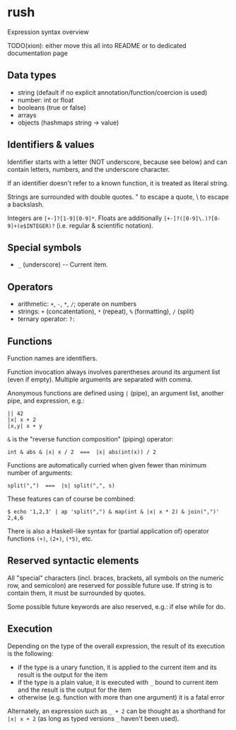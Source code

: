 # rush

Expression syntax overview

TODO(xion): either move this all into README or to dedicated documentation page

## Data types

* string (default if no explicit annotation/function/coercion is used)
* number: int or float
* booleans (true or false)
* arrays
* objects (hashmaps string -> value)

## Identifiers & values

Identifier starts with a letter (NOT underscore, because see below)
and can contain letters, numbers, and the underscore character.

If an identifier doesn't refer to a known function, it is treated as literal string.

Strings are surrounded with double quotes. \" to escape a quote, \\ to escape a backslash.

Integers are `[+-]?[1-9][0-9]*`.
Floats are additionally `[+-]?([0-9]\.)?[0-9]+(e$INTEGER)?` (i.e. regular & scientific notation).

## Special symbols

* `_` (underscore) -- Current item.

## Operators

* arithmetic: `+`, `-`, `*`, `/`; operate on numbers
* strings: `+` (concatentation), `*` (repeat), `%` (formatting), `/` (split)
* ternary operator: `?:`

## Functions

Function names are identifiers.

Function invocation always involves parentheses around its argument list (even if empty).
Multiple arguments are separated with comma.

Anonymous functions are defined using `|` (pipe), an argument list, another pipe, and expression, e.g.:

    || 42
    |x| x + 2
    |x,y| x + y

`&` is the "reverse function composition" (piping) operator:

    int & abs & |x| x / 2  ===  |x| abs(int(x)) / 2

Functions are automatically curried when given fewer than minimum number of arguments:

    split(",")  ===  |s| split(",", s)

These features can of course be combined:

    $ echo '1,2,3' | ap 'split(",") & map(int & |x| x * 2) & join(",")'
    2,4,6

There is also a Haskell-like syntax for (partial application of) operator functions
`(+)`, `(2+)`, `(*5)`, etc.

## Reserved syntactic elements

All "special" characters (incl. braces, brackets, all symbols on the numeric row, and semicolon)
are reserved for possible future use. If string is to contain them, it must be surrounded by quotes.

Some possible future keywords are also reserved, e.g.: if else while for do.

## Execution

Depending on the type of the overall expression, the result of its execution is the following:

* if the type is a unary function, it is applied to the current item and its result
  is the output for the item
* if the type is a plain value, it is executed with `_` bound to current item
  and the result is the output for the item
* otherwise (e.g. function with more than one argument) it is a fatal error

Alternately, an expression such as `_ + 2` can be thought as a shorthand for `|x| x + 2`
(as long as typed versions `_` haven't been used).
